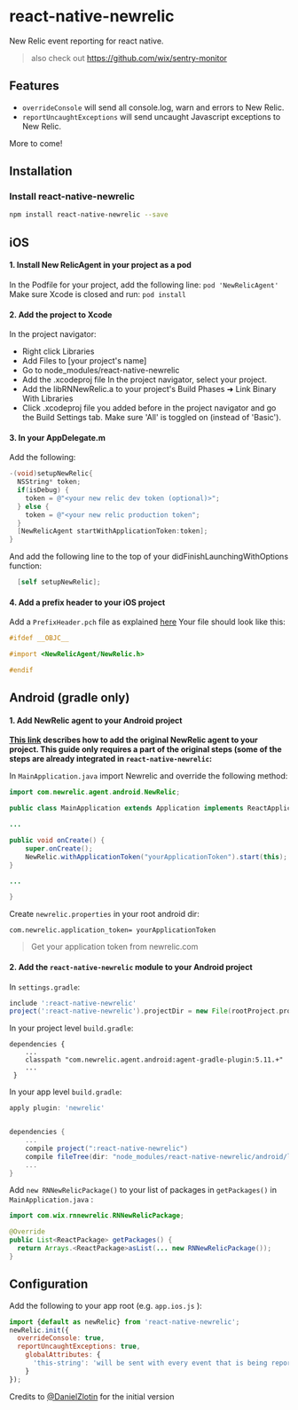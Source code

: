 # react-native-newrelic

New Relic event reporting for react native.

> also check out https://github.com/wix/sentry-monitor

## Features
* `overrideConsole` will send all console.log, warn and errors to New Relic.
* `reportUncaughtExceptions` will send uncaught Javascript exceptions to New Relic.

More to come!

## Installation

### Install react-native-newrelic

```bash
npm install react-native-newrelic --save
```
## iOS 
#### 1. Install New RelicAgent in your project as a pod
In the Podfile for your project, add the following line:
`pod 'NewRelicAgent'`
Make sure Xcode is closed and run: `pod install`

#### 2. Add the project to Xcode
In the project navigator:
- Right click Libraries
- Add Files to [your project's name]
- Go to node_modules/react-native-newrelic
- Add the .xcodeproj file
In the project navigator, select your project.
- Add the libRNNewRelic.a to your project's Build Phases ➜ Link Binary With Libraries
- Click .xcodeproj file you added before in the project navigator and go the Build Settings tab. Make sure 'All' is toggled on (instead of 'Basic').

#### 3. In your AppDelegate.m
Add the following:

``` objective-c
-(void)setupNewRelic{
  NSString* token;
  if(isDebug) {
    token = @"<your new relic dev token (optional)>";
  } else {
    token = @"<your new relic production token";
  }
  [NewRelicAgent startWithApplicationToken:token];
}
```

And add the following line to the top of your didFinishLaunchingWithOptions function: 

``` objective-c
  [self setupNewRelic];
```

#### 4. Add a prefix header to your iOS project

Add a `PrefixHeader.pch` file as explained [here](https://docs.newrelic.com/docs/mobile-monitoring/mobile-monitoring-installation/ios/adding-prefix-header-ios-project)
Your file should look like this:

``` objective-c
#ifdef __OBJC__ 

#import <NewRelicAgent/NewRelic.h>

#endif
```

## Android (gradle only)

#### 1. Add NewRelic agent to your Android project

**[This link](https://docs.newrelic.com/docs/mobile-monitoring/new-relic-mobile-android/install-configure/installing-android-apps-gradle-android-studio) describes how to add the original NewRelic agent to your project. This guide only requires a part of the original steps (some of the steps are already integrated in `react-native-newrelic`:**

In `MainApplication.java` import Newrelic and override the following method:

``` java
import com.newrelic.agent.android.NewRelic;

public class MainApplication extends Application implements ReactApplication {

...

public void onCreate() {
	super.onCreate();
	NewRelic.withApplicationToken("yourApplicationToken").start(this);
}

...

}
```

Create `newrelic.properties` in your root android dir:

```
com.newrelic.application_token= yourApplicationToken
```

> Get your application token from newrelic.com


 
#### 2. Add the `react-native-newrelic` module to your Android project

In `settings.gradle`:

``` gradle
include ':react-native-newrelic'
project(':react-native-newrelic').projectDir = new File(rootProject.projectDir, '../node_modules/react-native-newrelic/android')

```
In your project level `build.gradle`:

```
dependencies {
	...
	classpath "com.newrelic.agent.android:agent-gradle-plugin:5.11.+"
	...
 }

```


In your app level `build.gradle`:

``` gradle
apply plugin: 'newrelic'


dependencies {
	...
	compile project(":react-native-newrelic")
	compile fileTree(dir: "node_modules/react-native-newrelic/android/libs", include: ["*.jar"])
	...
}
```

Add `new RNNewRelicPackage()` to your list of packages in `getPackages()` in `MainApplication.java` :

``` java
import com.wix.rnnewrelic.RNNewRelicPackage;

@Override
public List<ReactPackage> getPackages() {
  return Arrays.<ReactPackage>asList(... new RNNewRelicPackage());
}
```


## Configuration

Add the following to your app root (e.g. `app.ios.js` ):

```javascript
import {default as newRelic} from 'react-native-newrelic';
newRelic.init({
  overrideConsole: true,
  reportUncaughtExceptions: true,
    globalAttributes: {
      'this-string': 'will be sent with every event that is being reported'
    }
});
```

Credits to [@DanielZlotin](https://github.com/danielzlotin) for the initial version
